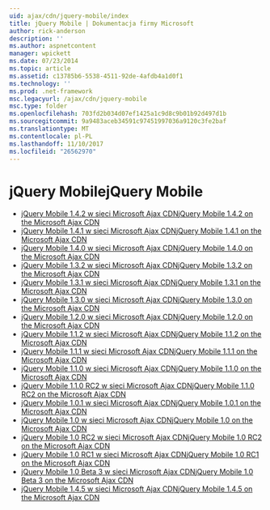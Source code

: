 ```yaml
---
uid: ajax/cdn/jquery-mobile/index
title: jQuery Mobile | Dokumentacja firmy Microsoft
author: rick-anderson
description: ''
ms.author: aspnetcontent
manager: wpickett
ms.date: 07/23/2014
ms.topic: article
ms.assetid: c13785b6-5538-4511-92de-4afdb4a1d0f1
ms.technology: ''
ms.prod: .net-framework
msc.legacyurl: /ajax/cdn/jquery-mobile
msc.type: folder
ms.openlocfilehash: 703fd2b034d07ef1425a1c9d8c9b01b92d497d1b
ms.sourcegitcommit: 9a9483aceb34591c97451997036a9120c3fe2baf
ms.translationtype: MT
ms.contentlocale: pl-PL
ms.lasthandoff: 11/10/2017
ms.locfileid: "26562970"
---
```

<a name="jquery-mobile"></a><span data-ttu-id="9e37e-102">jQuery Mobile</span><span class="sxs-lookup"><span data-stu-id="9e37e-102">jQuery Mobile</span></span>
====================
- [<span data-ttu-id="9e37e-103">jQuery Mobile 1.4.2 w sieci Microsoft Ajax CDN</span><span class="sxs-lookup"><span data-stu-id="9e37e-103">jQuery Mobile 1.4.2 on the Microsoft Ajax CDN</span></span>](cdnjquerymobile142.md)
- [<span data-ttu-id="9e37e-104">jQuery Mobile 1.4.1 w sieci Microsoft Ajax CDN</span><span class="sxs-lookup"><span data-stu-id="9e37e-104">jQuery Mobile 1.4.1 on the Microsoft Ajax CDN</span></span>](cdnjquerymobile141.md)
- [<span data-ttu-id="9e37e-105">jQuery Mobile 1.4.0 w sieci Microsoft Ajax CDN</span><span class="sxs-lookup"><span data-stu-id="9e37e-105">jQuery Mobile 1.4.0 on the Microsoft Ajax CDN</span></span>](cdnjquerymobile140.md)
- [<span data-ttu-id="9e37e-106">jQuery Mobile 1.3.2 w sieci Microsoft Ajax CDN</span><span class="sxs-lookup"><span data-stu-id="9e37e-106">jQuery Mobile 1.3.2 on the Microsoft Ajax CDN</span></span>](cdnjquerymobile132.md)
- [<span data-ttu-id="9e37e-107">jQuery Mobile 1.3.1 w sieci Microsoft Ajax CDN</span><span class="sxs-lookup"><span data-stu-id="9e37e-107">jQuery Mobile 1.3.1 on the Microsoft Ajax CDN</span></span>](cdnjquerymobile131.md)
- [<span data-ttu-id="9e37e-108">jQuery Mobile 1.3.0 w sieci Microsoft Ajax CDN</span><span class="sxs-lookup"><span data-stu-id="9e37e-108">jQuery Mobile 1.3.0 on the Microsoft Ajax CDN</span></span>](cdnjquerymobile130.md)
- [<span data-ttu-id="9e37e-109">jQuery Mobile 1.2.0 w sieci Microsoft Ajax CDN</span><span class="sxs-lookup"><span data-stu-id="9e37e-109">jQuery Mobile 1.2.0 on the Microsoft Ajax CDN</span></span>](cdnjquerymobile120.md)
- [<span data-ttu-id="9e37e-110">jQuery Mobile 1.1.2 w sieci Microsoft Ajax CDN</span><span class="sxs-lookup"><span data-stu-id="9e37e-110">jQuery Mobile 1.1.2 on the Microsoft Ajax CDN</span></span>](cdnjquerymobile112.md)
- [<span data-ttu-id="9e37e-111">jQuery Mobile 1.1.1 w sieci Microsoft Ajax CDN</span><span class="sxs-lookup"><span data-stu-id="9e37e-111">jQuery Mobile 1.1.1 on the Microsoft Ajax CDN</span></span>](cdnjquerymobile111.md)
- [<span data-ttu-id="9e37e-112">jQuery Mobile 1.1.0 w sieci Microsoft Ajax CDN</span><span class="sxs-lookup"><span data-stu-id="9e37e-112">jQuery Mobile 1.1.0 on the Microsoft Ajax CDN</span></span>](cdnjquerymobile110.md)
- [<span data-ttu-id="9e37e-113">jQuery Mobile 1.1.0 RC2 w sieci Microsoft Ajax CDN</span><span class="sxs-lookup"><span data-stu-id="9e37e-113">jQuery Mobile 1.1.0 RC2 on the Microsoft Ajax CDN</span></span>](cdnjquerymobile110rc2.md)
- [<span data-ttu-id="9e37e-114">jQuery Mobile 1.0.1 w sieci Microsoft Ajax CDN</span><span class="sxs-lookup"><span data-stu-id="9e37e-114">jQuery Mobile 1.0.1 on the Microsoft Ajax CDN</span></span>](cdnjquerymobile101.md)
- [<span data-ttu-id="9e37e-115">jQuery Mobile 1.0 w sieci Microsoft Ajax CDN</span><span class="sxs-lookup"><span data-stu-id="9e37e-115">jQuery Mobile 1.0 on the Microsoft Ajax CDN</span></span>](cdnjquerymobile10.md)
- [<span data-ttu-id="9e37e-116">jQuery Mobile 1.0 RC2 w sieci Microsoft Ajax CDN</span><span class="sxs-lookup"><span data-stu-id="9e37e-116">jQuery Mobile 1.0 RC2 on the Microsoft Ajax CDN</span></span>](cdnjquerymobile10rc2.md)
- [<span data-ttu-id="9e37e-117">jQuery Mobile 1.0 RC1 w sieci Microsoft Ajax CDN</span><span class="sxs-lookup"><span data-stu-id="9e37e-117">jQuery Mobile 1.0 RC1 on the Microsoft Ajax CDN</span></span>](cdnjquerymobile10rc1.md)
- [<span data-ttu-id="9e37e-118">jQuery Mobile 1.0 Beta 3 w sieci Microsoft Ajax CDN</span><span class="sxs-lookup"><span data-stu-id="9e37e-118">jQuery Mobile 1.0 Beta 3 on the Microsoft Ajax CDN</span></span>](cdnjquerymobile10b3.md)
- [<span data-ttu-id="9e37e-119">jQuery Mobile 1.4.5 w sieci Microsoft Ajax CDN</span><span class="sxs-lookup"><span data-stu-id="9e37e-119">jQuery Mobile 1.4.5 on the Microsoft Ajax CDN</span></span>](cdnjquerymobile145.md)
